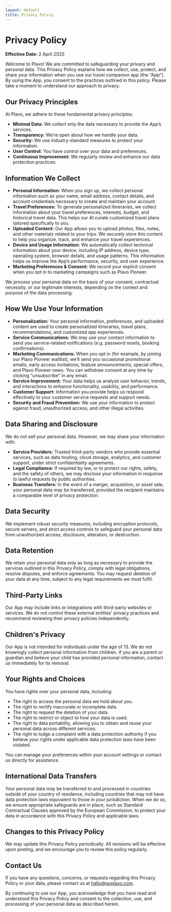 ```yaml
---
layout: default
title: Privacy Policy
---
```


# Privacy Policy

**Effective Date:** 2 April 2025

Welcome to Plavo! We are committed to safeguarding your privacy and personal data. This Privacy Policy explains how we collect, use, protect, and share your information when you use our travel companion app (the “App”). By using the App, you consent to the practices outlined in this policy. Please take a moment to understand our approach to privacy.

## Our Privacy Principles

At Plavo, we adhere to these fundamental privacy principles:

- **Minimal Data:** We collect only the data necessary to provide the App’s services.
- **Transparency:** We’re open about how we handle your data.
- **Security:** We use industry-standard measures to protect your information.
- **User Control:** You have control over your data and preferences.
- **Continuous Improvement:** We regularly review and enhance our data protection practices.

## Information We Collect

- **Personal Information:** When you sign up, we collect personal information such as your name, email address, contact details, and account credentials necessary to create and maintain your account.
- **Travel Preferences:** To generate personalized itineraries, we collect information about your travel preferences, interests, budget, and historical travel data. This helps our AI curate customized travel plans tailored specifically to you.
- **Uploaded Content:** Our App allows you to upload photos, files, notes, and other materials related to your trips. We securely store this content to help you organize, track, and enhance your travel experiences.
- **Device and Usage Information:** We automatically collect technical information about your device, including IP address, device type, operating system, browser details, and usage patterns. This information helps us improve the App’s performance, security, and user experience.
- **Marketing Preferences & Consent:** We record your explicit consent when you opt in to marketing campaigns such as Plavo Pioneer.

We process your personal data on the basis of your consent, contractual necessity, or our legitimate interests, depending on the context and purpose of the data processing.

## How We Use Your Information

- **Personalization:** Your personal information, preferences, and uploaded content are used to create personalized itineraries, travel plans, recommendations, and customized app experiences.
- **Service Communications:** We may use your contact information to send you service-related notifications (e.g. password resets, booking confirmations).
- **Marketing Communications:** When you opt in (for example, by joining our Plavo Pioneer waitlist), we’ll send you occasional promotional emails, early access invitations, feature announcements, special offers, and Plavo Pioneer news. You can withdraw consent at any time by clicking “unsubscribe” in any email.
- **Service Improvement:** Your data helps us analyze user behavior, trends, and interactions to enhance functionality, usability, and performance.
- **Customer Support:** Information you provide helps us respond effectively to your customer service requests and support needs.
- **Security and Fraud Prevention:** We use your information to protect against fraud, unauthorized access, and other illegal activities.

## Data Sharing and Disclosure

We do not sell your personal data. However, we may share your information with:

- **Service Providers:** Trusted third-party vendors who provide essential services, such as data hosting, cloud storage, analytics, and customer support, under strict confidentiality agreements.
- **Legal Compliance:** If required by law, or to protect our rights, safety, and the safety of others, we may disclose your information in response to lawful requests by public authorities.
- **Business Transfers:** In the event of a merger, acquisition, or asset sale, your personal data may be transferred, provided the recipient maintains a comparable level of privacy protection.

## Data Security

We implement robust security measures, including encryption protocols, secure servers, and strict access controls to safeguard your personal data from unauthorized access, disclosure, alteration, or destruction.

## Data Retention

We retain your personal data only as long as necessary to provide the services outlined in this Privacy Policy, comply with legal obligations, resolve disputes, and enforce agreements. You may request deletion of your data at any time, subject to any legal requirements we must fulfil.

## Third-Party Links

Our App may include links or integrations with third-party websites or services. We do not control these external entities' privacy practices and recommend reviewing their privacy policies independently.

## Children's Privacy

Our App is not intended for individuals under the age of 13. We do not knowingly collect personal information from children. If you are a parent or guardian and believe your child has provided personal information, contact us immediately for its removal.

## Your Rights and Choices

You have rights over your personal data, including:

- The right to access the personal data we hold about you.
- The right to rectify inaccurate or incomplete data.
- The right to request the deletion of your data.
- The right to restrict or object to how your data is used.
- The right to data portability, allowing you to obtain and reuse your personal data across different services.
- The right to lodge a complaint with a data protection authority if you believe your rights under applicable data protection laws have been violated.

You can manage your preferences within your account settings or contact us directly for assistance.

## International Data Transfers

Your personal data may be transferred to and processed in countries outside of your country of residence, including countries that may not have data protection laws equivalent to those in your jurisdiction. When we do so, we ensure appropriate safeguards are in place, such as Standard Contractual Clauses approved by the European Commission, to protect your data in accordance with this Privacy Policy and applicable laws.

## Changes to this Privacy Policy

We may update this Privacy Policy periodically. All revisions will be effective upon posting, and we encourage you to review this policy regularly.

## Contact Us

If you have any questions, concerns, or requests regarding this Privacy Policy or your data, please contact us at [hello@goplavo.com](mailto:hello@goplavo.com).

By continuing to use our App, you acknowledge that you have read and understood this Privacy Policy and consent to the collection, use, and processing of your personal data as described herein.
